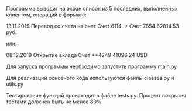 Программа выводит на экран список из 5 последних, выполненных клиентом, операций в формате:

13.11.2019 Перевод со счета на счет
Счет 6114 -> Счет 7654
62814.53 руб.

или:

08.12.2019 Открытие вклада
Счет **4249
41096.24 USD

Для запуска программы необходимо запустить программу main.py

Для реализации основного кода используются файлы classes.py и utils.py

Тестирование функций происходит в файле tests.py. Процент покрытия тестами должнен быть не менее 80%